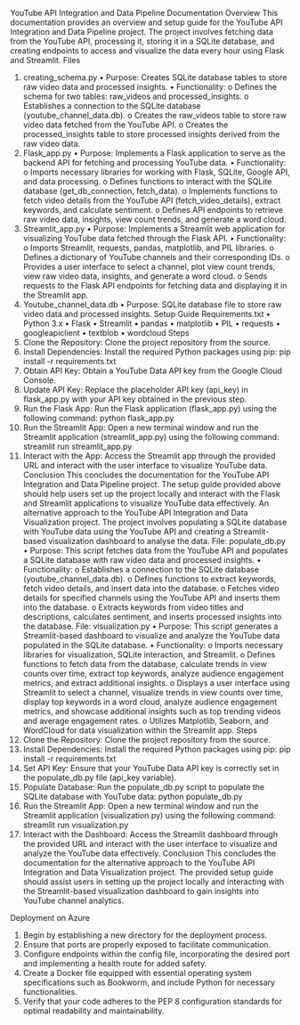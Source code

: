 YouTube API Integration and Data Pipeline Documentation
Overview
This documentation provides an overview and setup guide for the YouTube API Integration and Data Pipeline project. The project involves fetching data from the YouTube API, processing it, storing it in a SQLite database, and creating endpoints to access and visualize the data every hour using Flask and Streamlit.
Files
1. creating_schema.py
•	Purpose: Creates SQLite database tables to store raw video data and processed insights.
•	Functionality:
o	Defines the schema for two tables: raw_videos and processed_insights.
o	Establishes a connection to the SQLite database (youtube_channel_data.db).
o	Creates the raw_videos table to store raw video data fetched from the YouTube API.
o	Creates the processed_insights table to store processed insights derived from the raw video data.
2. Flask_app.py
•	Purpose: Implements a Flask application to serve as the backend API for fetching and processing YouTube data.
•	Functionality:
o	Imports necessary libraries for working with Flask, SQLite, Google API, and data processing.
o	Defines functions to interact with the SQLite database (get_db_connection, fetch_data).
o	Implements functions to fetch video details from the YouTube API (fetch_video_details), extract keywords, and calculate sentiment.
o	Defines API endpoints to retrieve raw video data, insights, view count trends, and generate a word cloud.
3. Streamlit_app.py
•	Purpose: Implements a Streamlit web application for visualizing YouTube data fetched through the Flask API.
•	Functionality:
o	Imports Streamlit, requests, pandas, matplotlib, and PIL libraries.
o	Defines a dictionary of YouTube channels and their corresponding IDs.
o	Provides a user interface to select a channel, plot view count trends, view raw video data, insights, and generate a word cloud.
o	Sends requests to the Flask API endpoints for fetching data and displaying it in the Streamlit app.
4. Youtube_channel_data.db
•	Purpose: SQLite database file to store raw video data and processed insights.
Setup Guide
Requirements.txt
•	Python 3.x
•	Flask
•	Streamlit
•	pandas
•	matplotlib
•	PIL
•	requests
•	googleapiclient
•	textblob
•	wordcloud
Steps
1.	Clone the Repository: Clone the project repository from the source.
2.	Install Dependencies: Install the required Python packages using pip:
pip install -r requirements.txt
3.	Obtain API Key: Obtain a YouTube Data API key from the Google Cloud Console.
4.	Update API Key: Replace the placeholder API key (api_key) in flask_app.py with your API key obtained in the previous step.
5.	Run the Flask App: Run the Flask application (flask_app.py) using the following command:
python flask_app.py
6.	Run the Streamlit App: Open a new terminal window and run the Streamlit application (streamlit_app.py) using the following command:
streamlit run streamlit_app.py
7.	Interact with the App: Access the Streamlit app through the provided URL and interact with the user interface to visualize YouTube data.
Conclusion
This concludes the documentation for the YouTube API Integration and Data Pipeline project. The setup guide provided above should help users set up the project locally and interact with the Flask and Streamlit applications to visualize YouTube data effectively.
An alternative approach to the YouTube API Integration and Data Visualization project. The project involves populating a SQLite database with YouTube data using the YouTube API and creating a Streamlit-based visualization dashboard to analyse the data.
File: populate_db.py
•	Purpose: This script fetches data from the YouTube API and populates a SQLite database with raw video data and processed insights.
•	Functionality:
o	Establishes a connection to the SQLite database (youtube_channel_data.db).
o	Defines functions to extract keywords, fetch video details, and insert data into the database.
o	Fetches video details for specified channels using the YouTube API and inserts them into the database.
o	Extracts keywords from video titles and descriptions, calculates sentiment, and inserts processed insights into the database.
File: visualization.py
•	Purpose: This script generates a Streamlit-based dashboard to visualize and analyze the YouTube data populated in the SQLite database.
•	Functionality:
o	Imports necessary libraries for visualization, SQLite interaction, and Streamlit.
o	Defines functions to fetch data from the database, calculate trends in view counts over time, extract top keywords, analyze audience engagement metrics, and extract additional insights.
o	Displays a user interface using Streamlit to select a channel, visualize trends in view counts over time, display top keywords in a word cloud, analyze audience engagement metrics, and showcase additional insights such as top trending videos and average engagement rates.
o	Utilizes Matplotlib, Seaborn, and WordCloud for data visualization within the Streamlit app.
Steps
1.	Clone the Repository: Clone the project repository from the source.
2.	Install Dependencies: Install the required Python packages using pip:
pip install -r requirements.txt
3.	Set API Key: Ensure that your YouTube Data API key is correctly set in the populate_db.py file (api_key variable).
4.	Populate Database: Run the populate_db.py script to populate the SQLite database with YouTube data:
 python populate_db.py
5.	Run the Streamlit App: Open a new terminal window and run the Streamlit application (visualization.py) using the following command:
streamlit run visualization.py
6.	Interact with the Dashboard: Access the Streamlit dashboard through the provided URL and interact with the user interface to visualize and analyze the YouTube data effectively.
Conclusion
This concludes the documentation for the alternative approach to the YouTube API Integration and Data Visualization project. The provided setup guide should assist users in setting up the project locally and interacting with the Streamlit-based visualization dashboard to gain insights into YouTube channel analytics.


Deployment on Azure
1.	Begin by establishing a new directory for the deployment process.
2.	 Ensure that ports are properly exposed to facilitate communication.
3.	Configure endpoints within the config file, incorporating the desired port and implementing a health route for added safety.
4.	Create a Docker file equipped with essential operating system specifications such as Bookworm, and include Python for necessary functionalities.
5.	 Verify that your code adheres to the PEP 8 configuration standards for optimal readability and maintainability.

